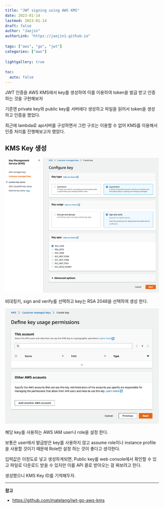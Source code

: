 ```yaml
---
title: "JWT signing using AWS KMS"
date: 2023-01-14
lastmod: 2023-01-14
draft: false
author: "Jaejin"
authorLink: "https://jaejin1.github.io"

tags: ["aws", "go", "jwt"]
categories: ["aws"]

lightgallery: true

toc:
  auto: false
---
```


JWT 인증을 AWS KMS에서 key를 생성하여 이를 이용하여 token을 발급 받고 인증하는 것을 구현해보자

<!--more-->

기존엔 private key와 public key를 서버에다 생성하고 파일을 읽어서 token을 생성하고 인증을 했었다.

최근에 lambda로 api서버를 구성하면서 그런 구조는 이용할 수 없어 KMS를 이용해서 인증 처리를 진행해보고자 했었다.

## KMS Key 생성

![kms 생성](kms.png "kms 생성")

비대칭키, sign and verify를 선택하고 key는 RSA 2048을 선택하여 생성 한다.

![kms permissions](kms-permissions.png "kms permissions")

해당 key를 사용하는 AWS IAM user나 role을 설정 한다. 

보통은 user에서 발급받은 key를 사용하지 않고 assume role이나 instance profile을 사용할 것이기 때문에 Role만 설정 하는 것이 좋다고 생각한다.

입력값은 이정도로 넣고 생성하게되면, Public key를 web console에서 확인할 수 있고 파일로 다운로드 받을 수 있지만 이를 API 콜로 받아오는 걸 짜보려고 한다.

생성했으니 KMS Key ID를 기억해두자.


---


**참고**

* https://github.com/matelang/jwt-go-aws-kms
